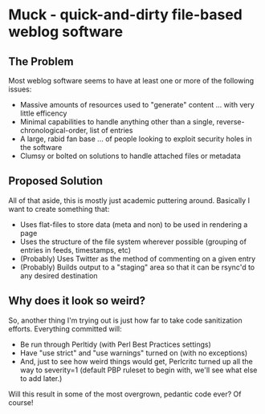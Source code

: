 Muck - quick-and-dirty file-based weblog software
=================================================

The Problem
-----------

Most weblog software seems to have at least one or more of the following issues:

*   Massive amounts of resources used to "generate" content ... with very little efficency
*   Minimal capabilities to handle anything other than a single, reverse-chronological-order, list of entries 
*   A large, rabid fan base ... of people looking to exploit security holes in the software
*   Clumsy or bolted on solutions to handle attached files or metadata

Proposed Solution
-----------------

All of that aside, this is mostly just academic puttering around.  Basically I want to create something that:

+   Uses flat-files to store data (meta and non) to be used in rendering a page
+   Uses the structure of the file system wherever possible (grouping of entries in feeds, timestamps, etc)
+   (Probably) Uses Twitter as the method of commenting on a given entry
+   (Probably) Builds output to a "staging" area so that it can be rsync'd to any desired destination

Why does it look so weird?
--------------------------

So, another thing I'm trying out is just how far to take code sanitization efforts.  Everything committed will:

*   Be run through Perltidy (with Perl Best Practices settings)
*   Have "use strict" and "use warnings" turned on (with no exceptions)
*   And, just to see how weird things would get, Perlcritc turned up all the way to severity=1 (default PBP ruleset to begin with, we'll see what else to add later.)

Will this result in some of the most overgrown, pedantic code ever?  Of course!
